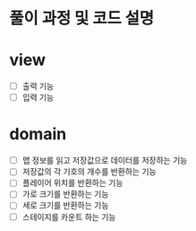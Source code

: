 # 풀이 과정 및 코드 설명

# view
- [ ] 출력 기능
- [ ] 입력 기능

# domain
- [ ] 맵 정보를 읽고 저장값으로 데이터를 저장하는 기능
- [ ] 저장값의 각 기호의 개수를 반환하는 기능
- [ ] 플레이어 위치를 반환하는 기능
- [ ] 가로 크기를 반환하는 기능
- [ ] 세로 크기를 반환하는 기능
- [ ] 스테이지를 카운트 하는 기능